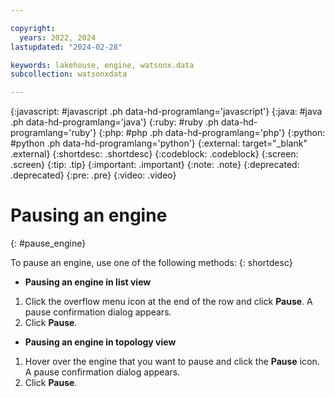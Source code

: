 ```yaml
---

copyright:
  years: 2022, 2024
lastupdated: "2024-02-28"

keywords: lakehouse, engine, watsonx.data
subcollection: watsonxdata

---
```


{:javascript: #javascript .ph data-hd-programlang='javascript'}
{:java: #java .ph data-hd-programlang='java'}
{:ruby: #ruby .ph data-hd-programlang='ruby'}
{:php: #php .ph data-hd-programlang='php'}
{:python: #python .ph data-hd-programlang='python'}
{:external: target="_blank" .external}
{:shortdesc: .shortdesc}
{:codeblock: .codeblock}
{:screen: .screen}
{:tip: .tip}
{:important: .important}
{:note: .note}
{:deprecated: .deprecated}
{:pre: .pre}
{:video: .video}

# Pausing an engine
{: #pause_engine}

To pause an engine, use one of the following methods:
{: shortdesc}

- **Pausing an engine in list view**

1. Click the overflow menu icon at the end of the row and click **Pause**. A pause confirmation dialog appears.
2. Click **Pause**.

- **Pausing an engine in topology view**

1. Hover over the engine that you want to pause and click the **Pause** icon. A pause confirmation dialog appears.
2. Click **Pause**.
